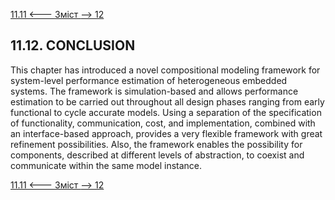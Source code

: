 [11.11 <--- ](11_11.md) [   Зміст   ](README.md) [--> 12](12.md)

## 11.12. CONCLUSION

This chapter has introduced a novel compositional modeling framework for system-level performance estimation of heterogeneous embedded systems. The framework is simulation-based and allows performance estimation to be carried out throughout all design phases ranging from early functional to cycle accurate models. Using a separation of the specification of functionality, communication, cost, and implementation, combined with an interface-based approach, provides a very flexible framework with great refinement possibilities. Also, the framework enables the possibility for components, described at different levels of abstraction, to coexist and communicate within the same model instance.

[11.11 <--- ](11_11.md) [   Зміст   ](README.md) [--> 12](12.md)